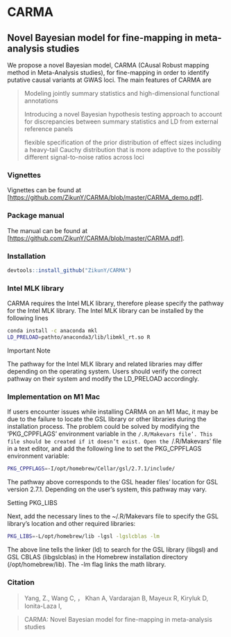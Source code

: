 # CARMA
## Novel Bayesian model for fine-mapping in meta-analysis studies


We propose a novel Bayesian model, CARMA (CAusal Robust mapping method in Meta-Analysis studies), for fine-mapping in order to identify putative causal variants at GWAS loci. The main features of CARMA are

> Modeling jointly summary statistics and high-dimensional functional annotations
>
> Introducing a novel Bayesian hypothesis testing approach to account for discrepancies between summary statistics and LD from external reference panels
>
> flexible specification of the prior distribution of effect sizes including a heavy-tail Cauchy distribution that is more adaptive to the possibly different signal-to-noise ratios across loci

### Vignettes
Vignettes can be found at [https://github.com/ZikunY/CARMA/blob/master/CARMA_demo.pdf].

### Package manual
The manual can be found at [https://github.com/ZikunY/CARMA/blob/master/CARMA.pdf].

### Installation
```r
devtools::install_github("ZikunY/CARMA")
```
### Intel MLK library 
CARMA requires the Intel MLK library, therefore please specify the pathway for the Intel MLK library. The Intel MLK library can be installed by the following lines

```bash
conda install -c anaconda mkl
LD_PRELOAD=pathto/anaconda3/lib/libmkl_rt.so R
```
Important Note

The pathway for the Intel MLK library and related libraries may differ depending on the operating system. Users should verify the correct pathway on their system and modify the LD_PRELOAD accordingly.

### Implementation on M1 Mac
If users encounter issues while installing CARMA on an M1 Mac, it may be due to the failure to locate the GSL library or other libraries during the installation process. The problem could be solved by modifying the ‘PKG_CPPFLAGS’ environment variable in the `/.R/Makevars file’. This file should be created if it doesn’t exist. Open the `/.R/Makevars’ file in a text editor, and add the following line to set the PKG_CPPFLAGS environment variable:

```bash
PKG_CPPFLAGS=-I/opt/homebrew/Cellar/gsl/2.7.1/include/
```
The pathway above corresponds to the GSL header files’ location for GSL version 2.7.1. Depending on the user’s system, this pathway may vary.

Setting PKG_LIBS

Next, add the necessary lines to the ~/.R/Makevars file to specify the GSL library’s location and other required libraries:
```bash
PKG_LIBS=-L/opt/homebrew/lib -lgsl -lgslcblas -lm
```
The above line tells the linker (ld) to search for the GSL library (libgsl) and GSL CBLAS (libgslcblas) in the Homebrew installation directory (/opt/homebrew/lib). The -lm flag links the math library.


### Citation

> Yang, Z.,  Wang C, ， Khan A, Vardarajan B,  Mayeux R,  Kiryluk D, Ionita-Laza I, 

> CARMA: Novel Bayesian model for fine-mapping in meta-analysis studies
